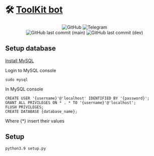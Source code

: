 # 🛠 [ToolKit bot](t.me/Tool_Kit_Bot)

<div align="center">
<img alt="GitHub" src="https://img.shields.io/github/license/igorechek06/ToolKit?style=for-the-badge"/>
<img alt="Telegram" src="https://img.shields.io/badge/Telegam-bot-0088cc?style=for-the-badge&logo=telegram" />

<br> 

<img alt="GitHub last commit (main)" src="https://img.shields.io/github/last-commit/igorechek06/ToolKit/main?label=Last%20main%20commit&style=for-the-badge"/>
<img alt="GitHub last commit (dev)" src="https://img.shields.io/github/last-commit/igorechek06/ToolKit/dev?label=Last%20dev%20commit&style=for-the-badge"/>
</div>

<!-- I know it is wrong -->

## Setup database

[Install MySQL](https://dev.mysql.com/downloads/)

Login to MySQL console

    sudo mysql

In MySQL console

    CREATE USER '{username}'@'localhost' IDENTIFIED BY '{password}';
    GRANT ALL PRIVILEGES ON * . * TO '{username}'@'localhost';
    FLUSH PRIVILEGES;
    CREATE DATABASE {database_name};

Where {*} insert their values

## Setup

    python3.9 setup.py
